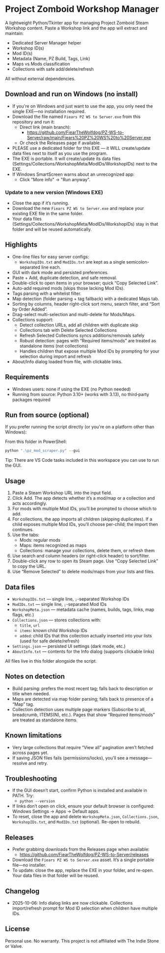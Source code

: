 # Project Zomboid Workshop Manager

A lightweight Python/Tkinter app for managing Project Zomboid Steam Workshop content. Paste a Workshop link and the app will extract and maintain:

- Dedicated Server Manager helper
- Workshop ID(s)
- Mod ID(s)
- Metadata (Name, PZ Build, Tags, Link)
- Maps vs Mods classification
- Collections with safe add/delete/refresh

All without external dependencies.

## Download and run on Windows (no install)

- If you're on Windows and just want to use the app, you only need the single EXE—no installation required.
- Download the file named `Fiears PZ WS to Server.exe` from this repository and run it:
	- Direct link (main branch):
		- https://github.com/FiearTheWolfdog/PZ-WS-to-Server/raw/main/Fiears%20PZ%20WS%20to%20Server.exe
	- Or check the Releases page if available.
- PLEASE use a dedicated folder for this EXE — it WILL create/update data files next to itself as you use the program.
- The EXE is portable. It will create/update its data files (Settings/Collections/WorkshopMeta/ModIDs/WorkshopIDs) next to the EXE.
- If Windows SmartScreen warns about an unrecognized app:
	- Click "More info" → "Run anyway".

### Update to a new version (Windows EXE)

- Close the app if it’s running.
- Download the new `Fiears PZ WS to Server.exe` and replace your existing EXE file in the same folder.
- Your data files (Settings/Collections/WorkshopMeta/ModIDs/WorkshopIDs) stay in that folder and will be reused automatically.

## Highlights

- One-line files for easy server configs:
	- `WorkshopIDs.txt` and `ModIDs.txt` are kept as a single semicolon-separated line each.
- GUI with dark mode and persisted preferences.
- Paste + Add, duplicate detection, and safe removal.
- Double-click to open items in your browser; quick “Copy Selected Link”.
- Auto-add required mods (skips those lacking Mod IDs).
- Tags parsing with a whitelist filter.
- Map detection (folder parsing + tag fallback) with a dedicated Maps tab.
- Sorting by columns, header right-click sort menu, search filter, and “Sort by Order Added”.
- Drag-select multi-selection and multi-delete for Mods/Maps.
- Collections support:
	- Detect collection URLs, add all children with duplicate skip
	- Collections tab with Delete Selected Collections
	- Refresh Selected Collections syncs additions/removals safely
	- Robust detection: pages with “Required items/mods” are treated as standalone items (not collections)
	- Handles children that expose multiple Mod IDs by prompting for your selection during import and refresh
- About/Info dialog loaded from file, with clickable links.

## Requirements

- Windows users: none if using the EXE (no Python needed)
- Running from source: Python 3.10+ (works with 3.13), no third‑party packages required

## Run from source (optional)

If you prefer running the script directly (or you're on a platform other than Windows):

From this folder in PowerShell:

```powershell
python ".\pz_mod_scraper.py" --gui
```

Tip: There are VS Code tasks included in this workspace you can use to run the GUI.

## Usage

1. Paste a Steam Workshop URL into the input field.
2. Click Add. The app detects whether it’s a mod/map or a collection and acts accordingly.
3. For mods with multiple Mod IDs, you’ll be prompted to choose which to add.
4. For collections, the app imports all children (skipping duplicates). If a child exposes multiple Mod IDs, you’ll choose per-child; the import then continues.
5. Use the tabs:
	 - Mods: regular mods
	 - Maps: items recognized as maps
	 - Collections: manage your collections, delete them, or refresh them
6. Use search and column headers (or right-click header) to sort/filter.
7. Double-click any row to open its Steam page. Use “Copy Selected Link” to copy the URL.
8. Use “Remove Selected” to delete mods/maps from your lists and files.

## Data files

- `WorkshopIDs.txt` — single line, `;`-separated Workshop IDs
- `ModIDs.txt` — single line, `;`-separated Mod IDs
- `WorkshopMeta.json` — metadata cache (names, builds, tags, links, map flags, etc.)
- `Collections.json` — stores collections with:
	- `title`, `url`
	- `items`: known child Workshop IDs
	- `added`: child IDs that this collection actually inserted into your lists (used for safe delete/refresh)
- `Settings.json` — persisted UI settings (dark mode, etc.)
- `AboutInfo.txt` — contents for the Info dialog (supports clickable links)

All files live in this folder alongside the script.

## Notes on detection

- Build parsing: prefers the most recent tag; falls back to description or title when needed.
- Maps are detected via map folder parsing; falls back to presence of a “Map” tag.
- Collection detection uses multiple page markers (Subscribe to all, breadcrumb, ITEMS(N), etc.). Pages that show “Required items/mods” are treated as standalone items.

## Known limitations

- Very large collections that require “View all” pagination aren’t fetched across pages yet.
- If saving JSON files fails (permissions/locks), you’ll see a message—resolve and retry.

## Troubleshooting

- If the GUI doesn’t start, confirm Python is installed and available in PATH. Try:
	- `python --version`
- If links don’t open on click, ensure your default browser is configured: Windows Settings → Apps → Default apps.
- To reset, close the app and delete `WorkshopMeta.json`, `Collections.json`, `WorkshopIDs.txt`, and `ModIDs.txt` (optional). Re-open to rebuild.

## Releases

- Prefer grabbing downloads from the Releases page when available:
	- https://github.com/FiearTheWolfdog/PZ-WS-to-Server/releases
- Download the `Fiears PZ WS to Server.exe` asset. It’s a single portable file—no installer.
- To update: close the app, replace the EXE in your folder, and re-open. Your data files in that folder will be reused.

## Changelog

- 2025-10-06: Info dialog links are now clickable. Collections import/refresh prompt for Mod ID selection when children have multiple IDs.

## License

Personal use. No warranty. This project is not affiliated with The Indie Stone or Valve.
